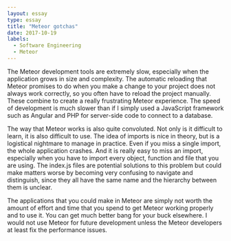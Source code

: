 ```yaml
---
layout: essay
type: essay
title: "Meteor gotchas"
date: 2017-10-19
labels:
  - Software Engineering
  - Meteor
---
```


The Meteor development tools are extremely slow, especially when the application grows in size and complexity. The automatic reloading that Meteor promises to do when you make a change to your project does not always work correctly, so you often have to reload the project manually. These combine to create a really frustrating Meteor experience. The speed of development is much slower than if I simply used a JavaScript framework such as Angular and PHP for server-side code to connect to a database.

The way that Meteor works is also quite convoluted. Not only is it difficult to learn, it is also difficult to use. The idea of imports is nice in theory, but is a logistical nightmare to manage in practice. Even if you miss a single import, the whole application crashes. And it is really easy to miss an import, especially when you have to import every object, function and file that you are using. The index.js files are potential solutions to this problem but could make matters worse by becoming very confusing to navigate and distinguish, since they all have the same name and the hierarchy between them is unclear.

The applications that you could make in Meteor are simply not worth the amount of effort and time that you spend to get Meteor working properly and to use it. You can get much better bang for your buck elsewhere. I would not use Meteor for future development unless the Meteor developers at least fix the performance issues.
